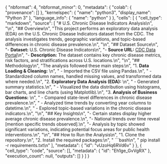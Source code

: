 {
  "nbformat": 4,
  "nbformat_minor": 0,
  "metadata": {
    "colab": {
      "provenance": []
    },
    "kernelspec": {
      "name": "python3",
      "display_name": "Python 3"
    },
    "language_info": {
      "name": "python"
    }
  },
  "cells": [
    {
      "cell_type": "markdown",
      "source": [
        "# U.S. Chronic Disease Indicators Analysis\n",
        "\n",
        "## Overview\n",
        "This project performs an exploratory data analysis (EDA) on the U.S. Chronic Disease Indicators dataset from the CDC. The analysis investigates trends, geographic variations, and topic-based differences in chronic disease prevalence.\n",
        "\n",
        "## Dataset Source\n",
        "- **Dataset:** U.S. Chronic Disease Indicators\n",
        "- **Source URL:** [CDC Data Portal](https://data.cdc.gov/Chronic-Disease-Indicators/U-S-Chronic-Disease-Indicators/hksd-2xuw/about_data)\n",
        "- **Description:** The dataset contains key chronic disease metrics, risk factors, and stratifications across U.S. locations.\n",
        "\n",
        "## Methodology\n",
        "The analysis followed these main steps:\n",
        "1. **Data Loading & Cleaning:**  \n",
        "   - Imported the CSV file using Pandas.\n",
        "   - Standardized column names, handled missing values, and transformed data where needed.\n",
        "2. **Exploratory Data Analysis (EDA):**  \n",
        "   - Generated summary statistics.\n",
        "   - Visualized the data distribution using histograms, bar charts, and line charts (using Matplotlib).\n",
        "3. **Analysis of Business Questions:**  \n",
        "   - Compared state-level differences in chronic disease prevalence.\n",
        "   - Analyzed time trends by converting year columns to datetime.\n",
        "   - Explored topic-based variations in the chronic disease indicators.\n",
        "\n",
        "## Key Insights\n",
        "- Certain states display higher average chronic disease prevalence.\n",
        "- National trends over time reveal [mention specific trends observed].\n",
        "- Analysis by topic showed significant variations, indicating potential focus areas for public health interventions.\n",
        "\n",
        "## How to Run the Analysis\n",
        "1. Clone the repository.\n",
        "2. Install the required packages:\n",
        "   ```bash\n",
        "   pip install -r requirements.txt\n"
      ],
      "metadata": {
        "id": "vUzoHq6RVd6v"
      }
    },
    {
      "cell_type": "code",
      "source": [],
      "metadata": {
        "id": "Eh1ge_GvVgRX"
      },
      "execution_count": null,
      "outputs": []
    }
  ]
}